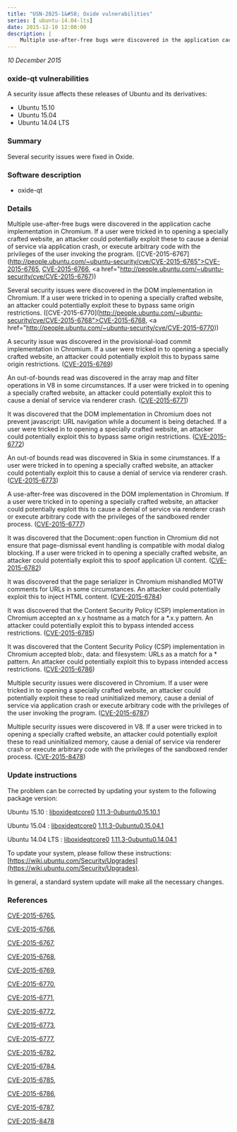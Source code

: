 ```yaml
---
title: "USN-2825-1&#58; Oxide vulnerabilities"
series: [ ubuntu-14.04-lts]
date: 2015-12-10 12:00:00
description: |
    Multiple use-after-free bugs were discovered in the application cache implementation in Chromium. If a user were tricked in to opening a specially crafted website, an attacker could potentially exploit these to cause a denial of service via application crash, or execute arbitrary code with the privileges of the user invoking the program. ([CVE-2015-6767](http://people.ubuntu.com/~ubuntu-security/cve/CVE-2015-6765">CVE-2015-6765</a>, <a href="http://people.ubuntu.com/~ubuntu-security/cve/CVE-2015-6766">CVE-2015-6766</a>, <a href="http://people.ubuntu.com/~ubuntu-security/cve/CVE-2015-6767))
--- 
```

 
 

*10 December 2015*

### oxide-qt vulnerabilities

A security issue affects these releases of Ubuntu and its derivatives:

* Ubuntu 15.10
* Ubuntu 15.04
* Ubuntu 14.04 LTS

### Summary

Several security issues were fixed in Oxide. 

### Software description

* oxide-qt 

### Details

Multiple use-after-free bugs were discovered in the application cache implementation in Chromium. If a user were tricked in to opening a specially crafted website, an attacker could potentially exploit these to cause a denial of service via application crash, or execute arbitrary code with the privileges of the user invoking the program. ([CVE-2015-6767](http://people.ubuntu.com/~ubuntu-security/cve/CVE-2015-6765">CVE-2015-6765</a>, <a href="http://people.ubuntu.com/~ubuntu-security/cve/CVE-2015-6766">CVE-2015-6766</a>, <a href="http://people.ubuntu.com/~ubuntu-security/cve/CVE-2015-6767))

Several security issues were discovered in the DOM implementation in Chromium. If a user were tricked in to opening a specially crafted website, an attacker could potentially exploit these to bypass same origin restrictions. ([CVE-2015-6770](http://people.ubuntu.com/~ubuntu-security/cve/CVE-2015-6768">CVE-2015-6768</a>, <a href="http://people.ubuntu.com/~ubuntu-security/cve/CVE-2015-6770))

A security issue was discovered in the provisional-load commit implementation in Chromium. If a user were tricked in to opening a specially crafted website, an attacker could potentially exploit this to bypass same origin restrictions. ([CVE-2015-6769](http://people.ubuntu.com/~ubuntu-security/cve/CVE-2015-6769))

An out-of-bounds read was discovered in the array map and filter operations in V8 in some circumstances. If a user were tricked in to opening a specially crafted website, an attacker could potentially exploit this to cause a denial of service via renderer crash. ([CVE-2015-6771](http://people.ubuntu.com/~ubuntu-security/cve/CVE-2015-6771))

It was discovered that the DOM implementation in Chromium does not prevent javascript: URL navigation while a document is being detached. If a user were tricked in to opening a specially crafted website, an attacker could potentially exploit this to bypass same origin restrictions. ([CVE-2015-6772](http://people.ubuntu.com/~ubuntu-security/cve/CVE-2015-6772))

An out-of bounds read was discovered in Skia in some cirumstances. If a user were tricked in to opening a specially crafted website, an attacker could potentially exploit this to cause a denial of service via renderer crash. ([CVE-2015-6773](http://people.ubuntu.com/~ubuntu-security/cve/CVE-2015-6773))

A use-after-free was discovered in the DOM implementation in Chromium. If a user were tricked in to opening a specially crafted website, an attacker could potentially exploit this to cause a denial of service via renderer crash or execute arbitrary code with the privileges of the sandboxed render process. ([CVE-2015-6777](http://people.ubuntu.com/~ubuntu-security/cve/CVE-2015-6777))

It was discovered that the Document::open function in Chromium did not ensure that page-dismissal event handling is compatible with modal dialog blocking. If a user were tricked in to opening a specially crafted website, an attacker could potentially exploit this to spoof application UI content. ([CVE-2015-6782](http://people.ubuntu.com/~ubuntu-security/cve/CVE-2015-6782))

It was discovered that the page serializer in Chromium mishandled MOTW comments for URLs in some circumstances. An attacker could potentially exploit this to inject HTML content. ([CVE-2015-6784](http://people.ubuntu.com/~ubuntu-security/cve/CVE-2015-6784))

It was discovered that the Content Security Policy (CSP) implementation in Chromium accepted an x.y hostname as a match for a *.x.y pattern. An attacker could potentially exploit this to bypass intended access restrictions. ([CVE-2015-6785](http://people.ubuntu.com/~ubuntu-security/cve/CVE-2015-6785))

It was discovered that the Content Security Policy (CSP) implementation in Chromium accepted blob:, data: and filesystem: URLs as a match for a * pattern. An attacker could potentially exploit this to bypass intended access restrictions. ([CVE-2015-6786](http://people.ubuntu.com/~ubuntu-security/cve/CVE-2015-6786))

Multiple security issues were discovered in Chromium. If a user were tricked in to opening a specially crafted website, an attacker could potentially exploit these to read uninitialized memory, cause a denial of service via application crash or execute arbitrary code with the privileges of the user invoking the program. ([CVE-2015-6787](http://people.ubuntu.com/~ubuntu-security/cve/CVE-2015-6787))

Multiple security issues were discovered in V8. If a user were tricked in to opening a specially crafted website, an attacker could potentially exploit these to read uninitialized memory, cause a denial of service via renderer crash or execute arbitrary code with the privileges of the sandboxed render process. ([CVE-2015-8478](http://people.ubuntu.com/~ubuntu-security/cve/CVE-2015-8478)) 

### Update instructions

The problem can be corrected by updating your system to the following package version:

Ubuntu 15.10
 : [liboxideqtcore0](https://launchpad.net/ubuntu/+source/oxide-qt) <span> [1.11.3-0ubuntu0.15.10.1](https://launchpad.net/ubuntu/+source/oxide-qt/1.11.3-0ubuntu0.15.10.1) </span> 

Ubuntu 15.04
 : [liboxideqtcore0](https://launchpad.net/ubuntu/+source/oxide-qt) <span> [1.11.3-0ubuntu0.15.04.1](https://launchpad.net/ubuntu/+source/oxide-qt/1.11.3-0ubuntu0.15.04.1) </span> 

Ubuntu 14.04 LTS
 : [liboxideqtcore0](https://launchpad.net/ubuntu/+source/oxide-qt) <span> [1.11.3-0ubuntu0.14.04.1](https://launchpad.net/ubuntu/+source/oxide-qt/1.11.3-0ubuntu0.14.04.1) </span> 

To update your system, please follow these instructions: [https://wiki.ubuntu.com/Security/Upgrades](https://wiki.ubuntu.com/Security/Upgrades).

In general, a standard system update will make all the necessary changes. 

### References

 
 [CVE-2015-6765](http://people.ubuntu.com/~ubuntu-security/cve/CVE-2015-6765), 

 [CVE-2015-6766](http://people.ubuntu.com/~ubuntu-security/cve/CVE-2015-6766), 

 [CVE-2015-6767](http://people.ubuntu.com/~ubuntu-security/cve/CVE-2015-6767), 

 [CVE-2015-6768](http://people.ubuntu.com/~ubuntu-security/cve/CVE-2015-6768), 

 [CVE-2015-6769](http://people.ubuntu.com/~ubuntu-security/cve/CVE-2015-6769), 

 [CVE-2015-6770](http://people.ubuntu.com/~ubuntu-security/cve/CVE-2015-6770), 

 [CVE-2015-6771](http://people.ubuntu.com/~ubuntu-security/cve/CVE-2015-6771), 

 [CVE-2015-6772](http://people.ubuntu.com/~ubuntu-security/cve/CVE-2015-6772), 

 [CVE-2015-6773](http://people.ubuntu.com/~ubuntu-security/cve/CVE-2015-6773), 

 [CVE-2015-6777](http://people.ubuntu.com/~ubuntu-security/cve/CVE-2015-6777), 

 [CVE-2015-6782](http://people.ubuntu.com/~ubuntu-security/cve/CVE-2015-6782), 

 [CVE-2015-6784](http://people.ubuntu.com/~ubuntu-security/cve/CVE-2015-6784), 

 [CVE-2015-6785](http://people.ubuntu.com/~ubuntu-security/cve/CVE-2015-6785), 

 [CVE-2015-6786](http://people.ubuntu.com/~ubuntu-security/cve/CVE-2015-6786), 

 [CVE-2015-6787](http://people.ubuntu.com/~ubuntu-security/cve/CVE-2015-6787), 

 [CVE-2015-8478](http://people.ubuntu.com/~ubuntu-security/cve/CVE-2015-8478)
 


